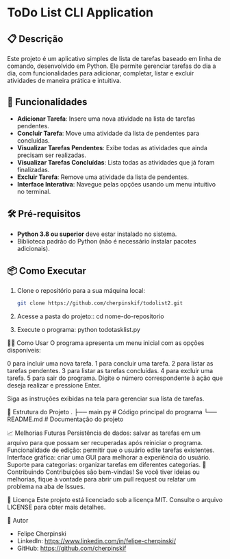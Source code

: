# ToDo List CLI Application

## 📋 Descrição
Este projeto é um aplicativo simples de lista de tarefas baseado em linha de comando, desenvolvido em Python. Ele permite gerenciar tarefas do dia a dia, com funcionalidades para adicionar, completar, listar e excluir atividades de maneira prática e intuitiva.

## 🚀 Funcionalidades
- **Adicionar Tarefa**: Insere uma nova atividade na lista de tarefas pendentes.
- **Concluir Tarefa**: Move uma atividade da lista de pendentes para concluídas.
- **Visualizar Tarefas Pendentes**: Exibe todas as atividades que ainda precisam ser realizadas.
- **Visualizar Tarefas Concluídas**: Lista todas as atividades que já foram finalizadas.
- **Excluir Tarefa**: Remove uma atividade da lista de pendentes.
- **Interface Interativa**: Navegue pelas opções usando um menu intuitivo no terminal.

## 🛠️ Pré-requisitos
- **Python 3.8 ou superior** deve estar instalado no sistema.
- Biblioteca padrão do Python (não é necessário instalar pacotes adicionais).

## 📦 Como Executar
1. Clone o repositório para a sua máquina local:
   ```bash
   git clone https://github.com/cherpinskif/todolist2.git

2. Acesse a pasta do projeto::
    cd nome-do-repositorio

3. Execute o programa:
    python todotasklist.py

🧑‍💻 Como Usar
O programa apresenta um menu inicial com as opções disponíveis:

0 para incluir uma nova tarefa.
1 para concluir uma tarefa.
2 para listar as tarefas pendentes.
3 para listar as tarefas concluídas.
4 para excluir uma tarefa.
5 para sair do programa.
Digite o número correspondente à ação que deseja realizar e pressione Enter.

Siga as instruções exibidas na tela para gerenciar sua lista de tarefas.

📂 Estrutura do Projeto
.
├── main.py        # Código principal do programa
└── README.md      # Documentação do projeto

📈 Melhorias Futuras
Persistência de dados: salvar as tarefas em um arquivo para que possam ser recuperadas após reiniciar o programa.
Funcionalidade de edição: permitir que o usuário edite tarefas existentes.
Interface gráfica: criar uma GUI para melhorar a experiência do usuário.
Suporte para categorias: organizar tarefas em diferentes categorias.
🤝 Contribuindo
Contribuições são bem-vindas! Se você tiver ideias ou melhorias, fique à vontade para abrir um pull request ou relatar um problema na aba de Issues.

📜 Licença
Este projeto está licenciado sob a licença MIT. Consulte o arquivo LICENSE para obter mais detalhes.

👤 Autor
- Felipe Cherpinski
- LinkedIn: https://www.linkedin.com/in/felipe-cherpinski/
- GitHub: https://github.com/cherpinskif